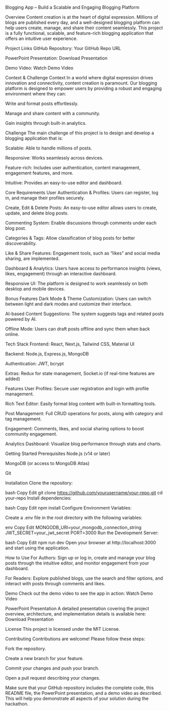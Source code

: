 Blogging App – Build a Scalable and Engaging Blogging Platform

Overview
Content creation is at the heart of digital expression. Millions of blogs are published every day, and a well-designed blogging platform can help users create, manage, and share their content seamlessly. This project is a fully functional, scalable, and feature-rich blogging application that offers an intuitive user experience.

Project Links
GitHub Repository: Your GitHub Repo URL

PowerPoint Presentation: Download Presentation

Demo Video: Watch Demo Video

Context & Challenge
Context
In a world where digital expression drives innovation and connectivity, content creation is paramount. Our blogging platform is designed to empower users by providing a robust and engaging environment where they can:

Write and format posts effortlessly.

Manage and share content with a community.

Gain insights through built-in analytics.

Challenge
The main challenge of this project is to design and develop a blogging application that is:

Scalable: Able to handle millions of posts.

Responsive: Works seamlessly across devices.

Feature-rich: Includes user authentication, content management, engagement features, and more.

Intuitive: Provides an easy-to-use editor and dashboard.

Core Requirements
User Authentication & Profiles:
Users can register, log in, and manage their profiles securely.

Create, Edit & Delete Posts:
An easy-to-use editor allows users to create, update, and delete blog posts.

Commenting System:
Enable discussions through comments under each blog post.

Categories & Tags:
Allow classification of blog posts for better discoverability.

Like & Share Features:
Engagement tools, such as “likes” and social media sharing, are implemented.

Dashboard & Analytics:
Users have access to performance insights (views, likes, engagement) through an interactive dashboard.

Responsive UI:
The platform is designed to work seamlessly on both desktop and mobile devices.

Bonus Features
Dark Mode & Theme Customization:
Users can switch between light and dark modes and customize their interface.

AI-based Content Suggestions:
The system suggests tags and related posts powered by AI.

Offline Mode:
Users can draft posts offline and sync them when back online.

Tech Stack
Frontend: React, Next.js, Tailwind CSS, Material UI

Backend: Node.js, Express.js, MongoDB

Authentication: JWT, bcrypt

Extras: Redux for state management, Socket.io (if real-time features are added)

Features
User Profiles:
Secure user registration and login with profile management.

Rich Text Editor:
Easily format blog content with built-in formatting tools.

Post Management:
Full CRUD operations for posts, along with category and tag management.

Engagement:
Comments, likes, and social sharing options to boost community engagement.

Analytics Dashboard:
Visualize blog performance through stats and charts.

Getting Started
Prerequisites
Node.js (v14 or later)

MongoDB (or access to MongoDB Atlas)

Git

Installation
Clone the repository:

bash
Copy
Edit
git clone https://github.com/yourusername/your-repo.git
cd your-repo
Install dependencies:

bash
Copy
Edit
npm install
Configure Environment Variables:

Create a .env file in the root directory with the following variables:

env
Copy
Edit
MONGODB_URI=your_mongodb_connection_string
JWT_SECRET=your_jwt_secret
PORT=3000
Run the Development Server:

bash
Copy
Edit
npm run dev
Open your browser at http://localhost:3000 and start using the application.

How to Use
For Authors:
Sign up or log in, create and manage your blog posts through the intuitive editor, and monitor engagement from your dashboard.

For Readers:
Explore published blogs, use the search and filter options, and interact with posts through comments and likes.

Demo
Check out the demo video to see the app in action:
Watch Demo Video

PowerPoint Presentation
A detailed presentation covering the project overview, architecture, and implementation details is available here:
Download Presentation

License
This project is licensed under the MIT License.

Contributing
Contributions are welcome! Please follow these steps:

Fork the repository.

Create a new branch for your feature.

Commit your changes and push your branch.

Open a pull request describing your changes.

Make sure that your GitHub repository includes the complete code, this README file, the PowerPoint presentation, and a demo video as described. This will help you demonstrate all aspects of your solution during the hackathon.

